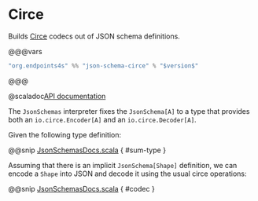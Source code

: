 # Circe

Builds [Circe](http://circe.github.io/circe/) codecs out of JSON schema definitions.

@@@vars
~~~ scala
"org.endpoints4s" %% "json-schema-circe" % "$version$"
~~~
@@@

@scaladoc[API documentation](endpoints.circe.JsonSchemas)

The `JsonSchemas` interpreter fixes the `JsonSchema[A]` to a type
that provides both an `io.circe.Encoder[A]` and an `io.circe.Decoder[A]`.

Given the following type definition:

@@snip [JsonSchemasDocs.scala](/json-schema/json-schema/src/test/scala/endpoints/algebra/JsonSchemasDocs.scala) { #sum-type }

Assuming that there is an implicit `JsonSchema[Shape]` definition,
we can encode a `Shape` into JSON and decode it using the usual
circe operations:

@@snip [JsonSchemasDocs.scala](/json-schema/json-schema-circe/src/test/scala/endpoints/circe/JsonSchemasDocs.scala) { #codec }

